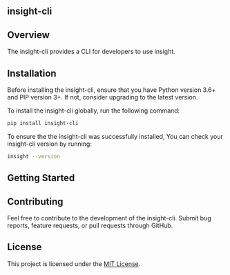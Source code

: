 ## insight-cli

## Overview

<p>The insight-cli provides a CLI for developers to use insight.</p>

## Installation

<p>Before installing the insight-cli, ensure that you have Python version 3.6+ and PIP version 3+. If not, consider upgrading to the latest version. </p>
<p>To install the insight-cli globally, run the following command:</p>

```bash
pip install insight-cli
```

<p>To ensure the the insight-cli was successfully installed, You can check your insight-cli version by running: </p>

```bash
insight --version
```

## Getting Started

## Contributing

<p>Feel free to contribute to the development of the insight-cli. Submit bug reports, feature requests, or pull requests through GitHub.</p>

## License

<p>This project is licensed under the <a href="https://opensource.org/license/mit/">MIT License</a>.</p>
